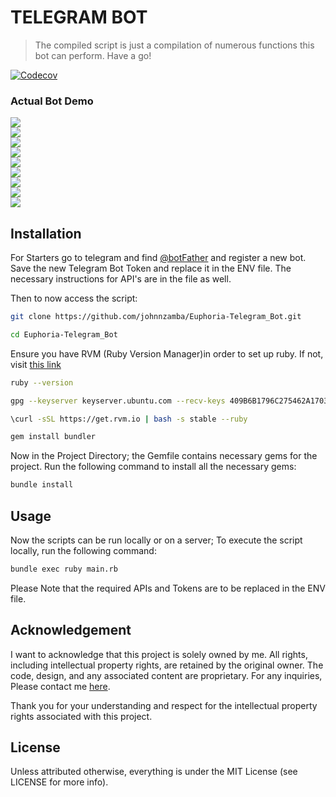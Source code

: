 # TELEGRAM BOT

> The compiled script is just a compilation of numerous functions this bot can perform. Have a go!

[![Codecov](https://codecov.io/github/matthewhudson/words/branch/main/graph/badge.svg?token=oxazfuInJ9)](https://codecov.io/github/johnnzamba/Euphoria-Telegram_Bot)

### Actual Bot Demo

<a href="https://64.media.tumblr.com/c2352b91f89b60267935ef0017916167/511e377b7c399ca9-fc/s540x810/c90bd1b71ae2d005f90df88c8887d3fe304af7d0.pnj"><img src="https://64.media.tumblr.com/c2352b91f89b60267935ef0017916167/511e377b7c399ca9-fc/s540x810/c90bd1b71ae2d005f90df88c8887d3fe304af7d0.pnj"/></a>
<br>
<a href="https://64.media.tumblr.com/cbaad6c005e8c6d16aed6d2dc17f263c/511e377b7c399ca9-4d/s540x810/4f6cd659cef2d33a0cef50aa3c8247b4fb87baaa.pnj"><img src="https://64.media.tumblr.com/cbaad6c005e8c6d16aed6d2dc17f263c/511e377b7c399ca9-4d/s540x810/4f6cd659cef2d33a0cef50aa3c8247b4fb87baaa.pnj"/></a>
<br>
<a href="https://64.media.tumblr.com/ee6f861c2cf9370639b97a4f7f6b1bbd/511e377b7c399ca9-01/s540x810/9db2cbf8e5f5916fc27e61e6bd520e35da62d5b1.pnj"><img src="https://64.media.tumblr.com/ee6f861c2cf9370639b97a4f7f6b1bbd/511e377b7c399ca9-01/s540x810/9db2cbf8e5f5916fc27e61e6bd520e35da62d5b1.pnj"/></a>
<br>
<a href="https://64.media.tumblr.com/85cdc1ac7a1aec9cb73c7ccc80673ad4/511e377b7c399ca9-b2/s540x810/013172b0072473ce666e521be93f4d2be204e505.pnj"><img src="https://64.media.tumblr.com/85cdc1ac7a1aec9cb73c7ccc80673ad4/511e377b7c399ca9-b2/s540x810/013172b0072473ce666e521be93f4d2be204e505.pnj"/></a>
<br>
<a href="https://64.media.tumblr.com/48108969e6a5e69bb2fe0790fcd0fade/511e377b7c399ca9-b6/s540x810/3066a5cd8aeb8765b6055617b97feba71ffe0b0c.pnj"><img src="https://64.media.tumblr.com/48108969e6a5e69bb2fe0790fcd0fade/511e377b7c399ca9-b6/s540x810/3066a5cd8aeb8765b6055617b97feba71ffe0b0c.pnj"/></a>
<br>
<a href="https://64.media.tumblr.com/f3ce86474c73aa45d244cbe48273b946/511e377b7c399ca9-96/s540x810/fe24dd774bab3197500bc4cc308d732002b65663.pnj"><img src="https://64.media.tumblr.com/f3ce86474c73aa45d244cbe48273b946/511e377b7c399ca9-96/s540x810/fe24dd774bab3197500bc4cc308d732002b65663.pnj"/></a>
<br>
<a href="https://64.media.tumblr.com/088f0ce4ffe1323d7d2e62fc590ff918/511e377b7c399ca9-a4/s540x810/548cc85e2eae4a8fdb41fd5c37131e1617db690d.pnj"><img src="https://64.media.tumblr.com/088f0ce4ffe1323d7d2e62fc590ff918/511e377b7c399ca9-a4/s540x810/548cc85e2eae4a8fdb41fd5c37131e1617db690d.pnj"/></a>
<br>
<a href="https://64.media.tumblr.com/bdafbea7728c3a8b94d7377097ae34ad/511e377b7c399ca9-53/s540x810/93c496d04629f59a74f44564963630667e460e74.pnj"><img src="https://64.media.tumblr.com/bdafbea7728c3a8b94d7377097ae34ad/511e377b7c399ca9-53/s540x810/93c496d04629f59a74f44564963630667e460e74.pnj"/></a>
<br>
<a href="https://64.media.tumblr.com/b55f11b43edb19e05d4563d5b8a07870/511e377b7c399ca9-bf/s540x810/2733e5ff197fe57f618f9eeccf21f3cd7bea0c4c.pnj"><img src="https://64.media.tumblr.com/b55f11b43edb19e05d4563d5b8a07870/511e377b7c399ca9-bf/s540x810/2733e5ff197fe57f618f9eeccf21f3cd7bea0c4c.pnj"/></a>
<br>
## Installation

For Starters go to telegram and find [@botFather](https://core.telegram.org/bots#botfather) and register a new bot. Save the new Telegram Bot Token and replace it in the ENV file.
The necessary instructions for API's are in the file as well.

Then to now access the script:

```bash
git clone https://github.com/johnnzamba/Euphoria-Telegram_Bot.git
```
```bash
cd Euphoria-Telegram_Bot
```

Ensure you have  RVM (Ruby Version Manager)in order to set up ruby. If not, visit [this link](https://rvm.io/rvm/install)

```bash
ruby --version
```
```bash
gpg --keyserver keyserver.ubuntu.com --recv-keys 409B6B1796C275462A1703113804BB82D39DC0E3 7D2BAF1CF37B13E2069D6956105BD0E739499BDB
```
```bash
\curl -sSL https://get.rvm.io | bash -s stable --ruby
```
```bash
gem install bundler
```
Now in the Project Directory; the Gemfile contains necessary gems for the project. Run the following command to install all the necessary gems:

```bash
bundle install
```

## Usage
Now the scripts can be run locally or on a server; 
To execute the script locally, run the following command:
```bash
bundle exec ruby main.rb
```
Please Note that the required APIs and Tokens are to be replaced in the ENV file.

## Acknowledgement

I want to acknowledge that this project is solely owned by me. All rights, including intellectual property rights, are retained by the original owner. The code, design, and any associated content are proprietary. For any inquiries, Please contact me [here](mailto:#{nzambakitheka@gmail.com}).

Thank you for your understanding and respect for the intellectual property rights associated with this project.


## License

Unless attributed otherwise, everything is under the MIT License (see LICENSE for more info).
